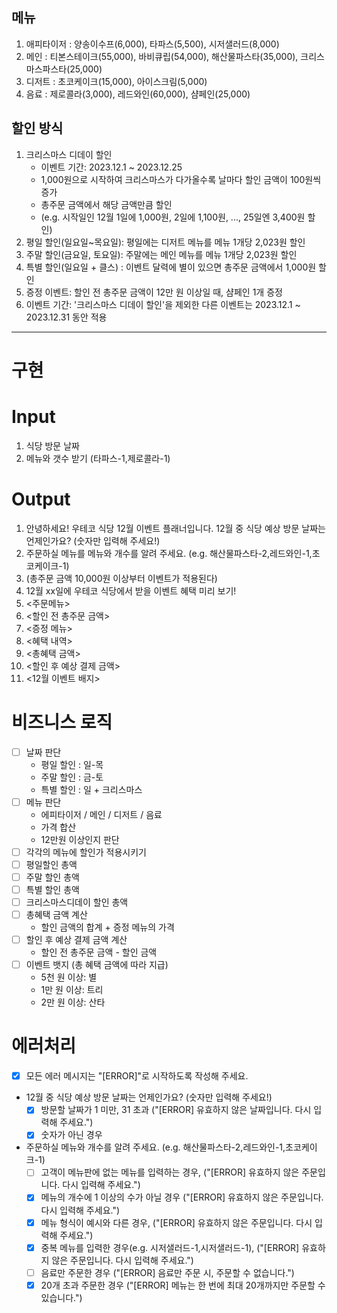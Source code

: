 ## 메뉴
1. 애피타이저 : 양송이수프(6,000), 타파스(5,500), 시저샐러드(8,000)
2. 메인 : 티본스테이크(55,000), 바비큐립(54,000), 해산물파스타(35,000), 크리스마스파스타(25,000)
3. 디저트 : 초코케이크(15,000), 아이스크림(5,000)
4. 음료 : 제로콜라(3,000), 레드와인(60,000), 샴페인(25,000)


## 할인 방식
1. 크리스마스 디데이 할인
   - 이벤트 기간: 2023.12.1 ~ 2023.12.25
   - 1,000원으로 시작하여 크리스마스가 다가올수록 날마다 할인 금액이 100원씩 증가
   - 총주문 금액에서 해당 금액만큼 할인
   - (e.g. 시작일인 12월 1일에 1,000원, 2일에 1,100원, ..., 25일엔 3,400원 할인)
2. 평일 할인(일요일~목요일): 평일에는 디저트 메뉴를 메뉴 1개당 2,023원 할인
3. 주말 할인(금요일, 토요일): 주말에는 메인 메뉴를 메뉴 1개당 2,023원 할인
4. 특별 할인(일요일 + 클스) : 이벤트 달력에 별이 있으면 총주문 금액에서 1,000원 할인
5. 증정 이벤트: 할인 전 총주문 금액이 12만 원 이상일 때, 샴페인 1개 증정
6. 이벤트 기간: '크리스마스 디데이 할인'을 제외한 다른 이벤트는 2023.12.1 ~ 2023.12.31 동안 적용


---
# 구현

# Input
1. 식당 방문 날짜
2. 메뉴와 갯수 받기 (타파스-1,제로콜라-1)

# Output
1. 안녕하세요! 우테코 식당 12월 이벤트 플래너입니다.
   12월 중 식당 예상 방문 날짜는 언제인가요? (숫자만 입력해 주세요!)
2. 주문하실 메뉴를 메뉴와 개수를 알려 주세요. (e.g. 해산물파스타-2,레드와인-1,초코케이크-1) 
3. (총주문 금액 10,000원 이상부터 이벤트가 적용된다)
3. 12월 xx일에 우테코 식당에서 받을 이벤트 혜택 미리 보기!
4. <주문메뉴>
5. <할인 전 총주문 금액>
6. <증정 메뉴>
7. <혜택 내역>
8. <총혜택 금액>
9. <할인 후 예상 결제 금액>
10. <12월 이벤트 배지>

# 비즈니스 로직
-[ ] 날짜 판단
  - 평일 할인 : 일-목
  - 주말 할인 : 금-토
  - 특별 할인 : 일 + 크리스마스
-[ ] 메뉴 판단
  - 에피타이저 / 메인 / 디저트 / 음료
  - 가격 합산
  - 12만원 이상인지 판단
-[ ] 각각의 메뉴에 할인가 적용시키기
-[ ] 평일할인 총액
-[ ] 주말 할인 총액
- [ ] 특별 할인 총액
-[ ] 크리스마스디데이 할인 총액
-[ ] 총혜택 금액 계산
  - 할인 금액의 합계 + 증정 메뉴의 가격
-[ ] 할인 후 예상 결제 금액 계산
  - 할인 전 총주문 금액 - 할인 금액
-[ ] 이벤트 뱃지 (총 혜택 금액에 따라 지급)
    - 5천 원 이상: 별
    - 1만 원 이상: 트리
    - 2만 원 이상: 산타


# 에러처리
-[X] 모든 에러 메시지는 "[ERROR]"로 시작하도록 작성해 주세요.
- 12월 중 식당 예상 방문 날짜는 언제인가요? (숫자만 입력해 주세요!)
    -[X] 방문할 날짜가 1 미만, 31 초과 ("[ERROR] 유효하지 않은 날짜입니다. 다시 입력해 주세요.")
    -[X] 숫자가 아닌 경우 
- 주문하실 메뉴와 개수를 알려 주세요. (e.g. 해산물파스타-2,레드와인-1,초코케이크-1)
    -[ ] 고객이 메뉴판에 없는 메뉴를 입력하는 경우, ("[ERROR] 유효하지 않은 주문입니다. 다시 입력해 주세요.")
    -[X] 메뉴의 개수에 1 이상의 수가 아닐 경우 ("[ERROR] 유효하지 않은 주문입니다. 다시 입력해 주세요.") 
    -[X] 메뉴 형식이 예시와 다른 경우, ("[ERROR] 유효하지 않은 주문입니다. 다시 입력해 주세요.")
    -[X] 중복 메뉴를 입력한 경우(e.g. 시저샐러드-1,시저샐러드-1), ("[ERROR] 유효하지 않은 주문입니다. 다시 입력해 주세요.")
    -[ ] 음료만 주문한 경우 ("[ERROR] 음료만 주문 시, 주문할 수 없습니다.")
    - [X] 20개 초과 주문한 경우 ("[ERROR] 메뉴는 한 번에 최대 20개까지만 주문할 수 있습니다.")

